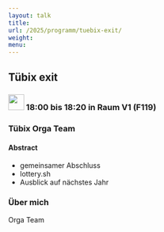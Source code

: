```yaml
---
layout: talk
title:
url: /2025/programm/tuebix-exit/
weight:
menu:
---
```

## Tübix exit

### <img height = "32" src="../../../images/talk2.svg"> 18:00 bis 18:20 in Raum V1 (F119)

### Tübix Orga Team

#### Abstract

* gemeinsamer Abschluss  
* lottery.sh  
* Ausblick auf nächstes Jahr

### Über mich

Orga Team

